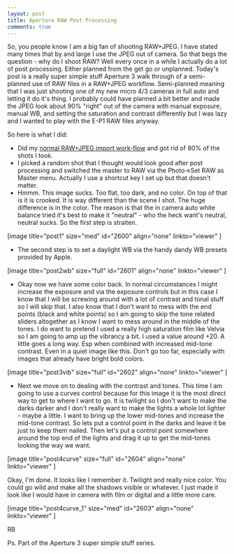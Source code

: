 ```yaml
---
layout: post
title: Aperture RAW Post Processing
comments: true
---
```

So, you people know I am a big fan of shooting RAW+JPEG. I have stated many times that by and large I use the JPEG out of camera. So that begs the question - why do I shoot RAW? Well every once in a while I actually do a lot of post processing. Either planned from the get go or unplanned. Today's post is a really super simple stuff Aperture 3 walk through of a semi-planned use of RAW files in a RAW+JPEG workflow. Semi-planned meaning that I was just shooting one of my new micro 4/3 cameras in full auto and letting it do it's thing. I probably could have planned a bit better and made the JPEG look about 90% "right" out of the camera with manual exposure, manual WB, and setting the saturation and contrast differently but I was lazy and I wanted to play with the E-P1 RAW files anyway.

So here is what I did:
<ul>
	<li>Did my <a href="http://photo.rwboyer.com/2010/09/18/aperture-3-rawjpeg-workflow/">normal RAW+JPEG import work-flow</a> and got rid of 80% of the shots I took.</li>
	<li>I picked a random shot that I thought would look good after post processing and switched the master to RAW via the Photo-&gt;Set RAW as Master menu. Actually I use a shortcut key I set up but that doesn't matter.</li>
	<li>Hmmm. This image sucks. Too flat, too dark, and no color. On top of that is it is crooked. It is way different than the scene I shot. The huge difference is in the color. The reason is that the in camera auto white balance tried it's best to make it "neutral" - who the heck want's neutral, neutral sucks. So the first step is straiten.</li>
</ul>
[image title="post1" size="med" id="2600" align="none" linkto="viewer" ]
<ul>
	<li>The second step is to set a daylight WB via the handy dandy WB presets provided by Apple.</li>
</ul>
[image title="post2wb" size="full" id="2601" align="none" linkto="viewer" ]
<ul>
	<li>Okay now we have some color back. In normal circumstances I might increase the exposure and via the exposure controls but in this case I know that I will be screwing around with a lot of contrast and tonal stuff so I will skip that. I also know that I don't want to mess with the end points (black and white points) so I am going to skip the tone related sliders altogether as I know I want to mess around in the middle of the tones. I do want to pretend I used a really high saturation film like Velvia so I am going to amp up the vibrancy a bit. I used a value around +20. A little goes a long way. Esp when combined with increased mid-tone contrast. Even in a quiet image like this. Don't go too far, especially with images that already have bright bold colors.</li>
</ul>
[image title="post3vib" size="full" id="2602" align="none" linkto="viewer" ]
<ul>
	<li>Next we move on to dealing with the contrast and tones. This time I am going to use a curves control because for this image it is the most direct way to get to where I want to go. It is twilight so I don't want to make the darks darker and I don't really want to make the lights a whole lot lighter - maybe a little. I want to bring up the lower mid-tones and increase the mid-tone contrast. So lets put a control point in the darks and leave it be just to keep them nailed. Then let's put a control point somewhere around the top end of the lights and drag it up to get the mid-tones looking the way we want.</li>
</ul>
[image title="post4curve" size="full" id="2604" align="none" linkto="viewer" ]

Okay, I'm done. It looks like I remember it. Twilight and really nice color. You could go wild and make all the shadows visible or whatever. I just made it look like I would have in camera with film or digital and a little more care.

[image title="post4curve_1" size="med" id="2603" align="none" linkto="viewer" ]

RB

Ps. Part of the Aperture 3 super simple stuff series.